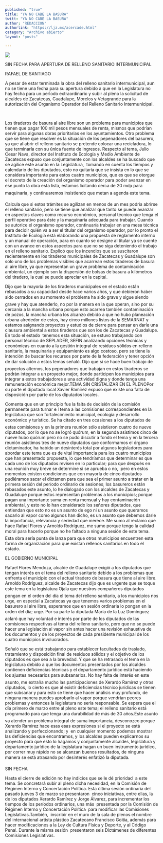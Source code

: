 ```yaml
---
published: "true"
title: "YA NO CABE LA BASURA"
twitt: "YA NO CABE LA BASURA"
author: "REDACCION"
authorlink: "https://ljz.mx/acercade.html"
category: "Archivo abierto"
layout: "posts"

---
```

![](http://i.imgur.com/Fznx5JEm.jpg
)


  SIN FECHA PARA APERTURA DE RELLENO SANITARIO INTERMUNICIPAL



  RAFAEL DE SANTIAGO


A pesar de estar terminada la obra del relleno sanitario intermunicipal, aun no se tiene una fecha para su apertura debido a que en la Legislatura no hay fecha para un perÍodo extraordinario y subir al pleno la solicitud de alcaldes de Zacatecas, Guadalupe, Morelos y Vetagrande para la autorización del Organismo Operador del Relleno Sanitario Intermunicipal.

 


  Los tiraderos de basura al aire libre son un problema para municipios que tienen que pagar 100 mil pesos mensuales de renta, mismos que podrían servir para algunas obras prioritarias en los ayuntamientos. Otro problema que se tiene que resolver es la situación de los pepenadores del basurero, ya que al abrir el relleno sanitario se pretende colocar una recicladora, lo que terminaría con su única fuente de ingresos. Respecto al tema, Julio Cesar Nava, director del Instituto de Ecología y Medio Ambiente de Zacatecas expuso que conjuntamente con los alcaldes se ha buscado que se agilice este asunto en la Legislatura,  tomando en cuenta los tiempos y calendario de los diputados, esto no quitaría que se insista en lo que se considera importante para estos cuatro municipios, que es que se otorgue el decreto de la creación del organismo operador para poder avanzar en ese punto la obra esta lista, estamos licitando cerca de 20 mdp para maquinaria, y continuaremos insistiendo que metan a agenda este tema.



  Calcula que si estos trámites se agilizan en menos de un mes podría abrirse el relleno sanitario, pero se tiene que analizar que tanto se puede avanzar en aspectos claves como recurso económico, personal técnico que tenga el perfil operativo para éste y la maquinaria adecuada para trabajar. Cuando se autorice el organismo operador, continuaría trabajar en una mesa técnica para decidir quién va a ser el titular del organismo operador, por lo pronto el Instituto de Ecología está elaborando una propuesta de reglamento interno y un manual de operación, para en cuanto se designe al titular ya se cuente con un avance en estos aspectos para que no se siga deteniendo el trabajo en el relleno sanitario. Explicó que los incendios que se suscitaron recientemente en los tiraderos municipales de Zacatecas y Guadalupe son solo uno de los problemas visibles que acarrean estos tiraderos de basura al aire libre, ya que representan un grave problema de contaminación ambiental, un ejemplo son la dispersión de bolsas de basura a kilómetros del tiradero, la cual se puede apreciar en la capital.



  Dijo que la mayoría de los tiraderos municipales en el estado están rebasados a su capacidad desde hace varios años, y que debieron haber sido cerrados en su momento el problema ha sido grave y sigue siendo grave y hay que atenderlo, no por la manera en la que operan, sino por su cercanía a la mancha urbana porque esto acarrea también contaminación de pozos, la mancha urbana los alcanzo debido a que no hubo planeación urbana alrededor de estos, hay cinco millones listos de la SEMARNAT y estamos asignando proyectos y estudios de cierre para pensar en darle una clausura ambiental a estos tiraderos que son los de Zacatecas y Guadalupe. En todo el estado  tenemos esta situación, se estuvo trabajando con personal técnico de SEPLADER, SEFIN analizando opciones técnicas y económicas en cuanto a la gestión integral de residuos sólidos en relleno sanitario, la maquinaria y equipamiento es algo costoso, pero se tiene la intención de buscar los recursos por parte de la federación y tener opción de dar solución a estos temas señaló. Dijo que si se hace buen trabajo de proyectos alternos, los pepenadores que trabajan en estos tiraderos se podrán integrar a un proyecto mejor, donde participen los municipios para integrar a estos trabajadores a una actividad digna y donde tenga una remuneración económica mejor.TEMA SIN CRISTALIZAR EN EL PLENOPor su parte el diputado local Xavier Ramírez expuso que existe una falta de disposición por parte de los diputados locales.



  Comenta que en un principio fue la falta de decisión de la comisión permanente para turnar e l tema a las comisiones correspondientes en la legislatura que son fortalecimiento municipal, ecología y desarrollo económico y turístico. Se ha citado en tres ocasiones a los diputados de estas comisiones y en la primera reunión sólo asistieron cuatro de nueve diputados, por lo que no se logró quórum, en la segunda asistimos cinco de nueve hubo quórum pero no se pudo discutir a fondo el tema y en la tercera reunión asistimos tres de nueve diputados que conformamos el órgano dictaminador, ha habido un desinterés total por algunos legisladores para abordar este tema que es de vital importancia para los cuatro municipios que han presentado propuesta, lo que tendríamos que determinar es que cada uno de los diputados revisen en lo particular; para que después en una reunión muy breve se determine si se aprueba o no,  pero en estos momentos existen condiciones que con mayoría de cinco diputados pudiéramos sacar el dictamen para que sea el primer asunto a tratar en la primera sesión del período ordinario de sesiones; los basureros están rebasados este asunto, lo he dialogado con los alcaldes de Zacatecas y Guadalupe porque estos representan problemas a los municipios; porque pagan una importante suma en renta mensual y hay contaminación ambiental, y esto no lo han considerado los señores diputados, que entiendan que esto no es un asunto de ego ni un asunto que queramos sacarlo al vapor como algunos han dicho, es un asunto que debemos darle la importancia, relevancia y seriedad que merece. Me sumo al reclamo que hace Rafael Flores y Arnoldo Rodríguez, me sumo porque tengo la calidad moral para hacerlo porque no he faltado a ninguna sesión de este tema. Esta obra sería punta de lanza para que otros municipios encuentren esta forma de organización para que existan rellenos sanitarios en todo el estado.



  EL GOBIERNO MUNICIPAL



  Rafael Flores Mendoza, alcalde de Guadalupe exigió a los diputados que tengan interés en el tema del relleno sanitario debido a los problemas que enfrenta el municipio con el actual tiradero de basura que tiene al aire libre. Arnoldo Rodríguez, alcalde de Zacatecas dijo que es urgente que se toque este tema en la legislatura Ojala que nuestros compañeros diputados pongan en el orden del día el tema del relleno sanitario, a los municipios nos urge, en especial a Zacatecas ya que tenemos varios problemas en el basurero al aire libre, esperamos que en sesión ordinaria lo pongan en la orden del día; urge. Por su parte la diputada María de la Luz Domínguez aclaró que hay voluntad e interés por parte de los diputados de las comisiones respectivas al tema del relleno sanitario, pero que no se puede hacer una legislación al vapor sin antes hacer una revisión exhaustiva de los documentos y de los proyectos de cada presidente municipal de los cuatro municipios involucrados.



  Señaló que se está trabajando para establecer facultades de traslado, tratamiento y disposición final de residuos sólidos y el objetivo de los diputados es que sea a la brevedad. Y que se ha retrasado el tema en la legislatura debido a que los documentos presentados por los alcaldes contienen deficiencias técnicas y el departamento jurídico está haciendo los ajustes necesarios para subsanarlos. No hay falta de interés en este asunto, me extraña mucho las participaciones de Xerardo Ramírez y otros diputados, lo cierto es que al existir deficiencias técnico jurídicas se tienen que subsanar y para esto se tiene que hacer análisis muy profundo, de ninguna manera puedes aprobarlo al vapor porque vendrían peores problemas y entonces la legislatura no sería responsable. Se espera que el día primero de marzo entre al pleno este tema; el relleno sanitario está programado para que tenga una durabilidad de más de 30 años.Este asunto va atender un problema integral de suma importancia, desconozco porque Xerardo Ramírez hace esas esas expresiones si el proyecto se está analizando y perfeccionando; y  en cualquier momento podemos mostrar las deficiencias que encontramos, y los alcaldes pueden explicarnos su proyecto para que esto lo hagamos y conjuntamente alcaldes, legislatura y departamento jurídico de la legislatura hagan un buen instrumento jurídico, por correr muy rápido no se alcanzan buenos resultados, de ninguna manera se está atrasando por desinterés enfatizó la diputada.



  SIN FECHA



  Hasta el cierre de edición no hay indicios que se le dé prioridad  a este tema. Se concretará subir al pleno dicha necesidad, en la Comisión de Régimen Interno y Concertación Política. Esta última sesión ordinaria del pasado jueves 3 de marzo se presentaron  cinco iniciativas, entre ellas, la de los diputados Xerardo Ramírez y Jorge Álvarez, para incrementar los tiempos de los períodos ordinarios, una más  presentada por la Comisión de Régimen Interno y Concertación Política  para modificar las Comisiones Legislativas.También,  inscribir en el muro de la sala de plenos el nombre del internacional artista plástico Zacatecano Francisco Goitia, además para hacer modificaciones a la Ley de Cultura Física y Deporte, y al Código Penal. Durante la misma sesión  presentaron seis Dictámenes de diferentes Comisiones Legislativas.


